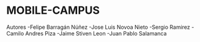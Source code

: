 # MOBILE-CAMPUS
Autores
-Felipe Barragán Núñez
-Jose Luis Novoa Nieto
-Sergio Ramirez
-Camilo Andres Piza
-Jaime Stiven Leon
-Juan Pablo Salamanca
